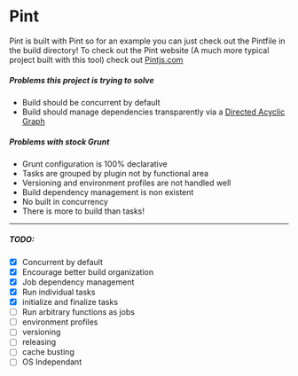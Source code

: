 # Pint

Pint is built with Pint so for an example you can just check out the Pintfile in the build directory!
To check out the Pint website (A much more typical project built with this tool) check out [Pintjs.com](http://pintjs.com)

##### Problems this project is trying to solve

* Build should be concurrent by default
* Build should manage dependencies transparently via a [Directed Acyclic Graph](http://en.wikipedia.org/wiki/Directed_acyclic_graph)

##### Problems with stock Grunt

* Grunt configuration is 100% declarative
* Tasks are grouped by plugin not by functional area
* Versioning and environment profiles are not handled well
* Build dependency management is non existent
* No built in concurrency
* There is more to build than tasks!

---

##### TODO:
- [x] Concurrent by default
- [x] Encourage better build organization
- [x] Job dependency management
- [x] Run individual tasks
- [x] initialize and finalize tasks
- [ ] Run arbitrary functions as jobs
- [ ] environment profiles
- [ ] versioning
- [ ] releasing
- [ ] cache busting
- [ ] OS Independant
